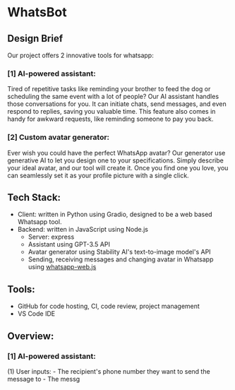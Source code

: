 # WhatsBot
## Design Brief
Our project offers 2 innovative tools for whatsapp:
### [1] AI-powered assistant:
Tired of repetitive tasks like reminding your brother to feed the dog or scheduling the same event with a lot of people? Our AI assistant handles those conversations for you. It can initiate chats, send messages, and even respond to replies, saving you valuable time. This feature also comes in handy for awkward requests, like reminding someone to pay you back.
### [2] Custom avatar generator:
Ever wish you could have the perfect WhatsApp avatar? Our generator use generative AI to let you design one to your specifications. Simply describe your ideal avatar, and our tool will create it. Once you find one you love, you can seamlessly set it as your profile picture with a single click.

## Tech Stack:
- Client: written in Python using Gradio, designed to be a web based Whatsapp tool.
- Backend: written in JavaScript using Node.js
  - Server: express
  - Assistant using GPT-3.5 API
  - Avatar generator using Stability AI's text-to-image model's API
  - Sending, receiving messages and changing avatar in Whatsapp using [whatsapp-web.js](https://github.com/pedroslopez/whatsapp-web.js)

## Tools:
- GitHub for code hosting, CI, code review, project management
- VS Code IDE

## Overview:
### [1] AI-powered assistant:
  (1) User inputs:
      - The recipient's phone number they want to send the message to
      - The messg
